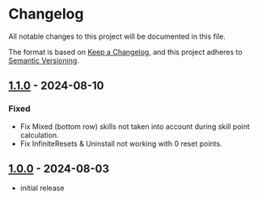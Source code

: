 # Changelog

All notable changes to this project will be documented in this file.

The format is based on [Keep a Changelog],
and this project adheres to [Semantic Versioning].

## [1.1.0] - 2024-08-10

### Fixed

- Fix Mixed (bottom row) skills not taken into account during skill point calculation.
- Fix InfiniteResets & Uninstall not working with 0 reset points.

## [1.0.0] - 2024-08-03

- initial release

<!-- Links -->
[keep a changelog]: https://keepachangelog.com/en/1.0.0/
[semantic versioning]: https://semver.org/spec/v2.0.0.html

<!-- Versions -->
[1.1.0]: https://github.com/LunaLycan287/StarValorMods/compare/MoreSkillPoints_v1.0.0...MoreSkillPoints_v1.1.0
[1.0.0]: https://github.com/LunaLycan287/StarValorMods/releases/tag/MoreSkillPoints_v1.0.0
